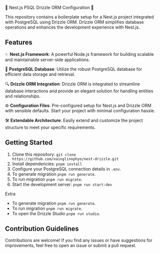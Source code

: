 🚀 Nest.js PSQL Drizzle ORM Configuration 🚀

This repository contains a boilerplate setup for a Nest.js project integrated with PostgreSQL using Drizzle ORM. Drizzle ORM simplifies database operations and enhances the development experience with Nest.js.

## Features

✨ **Nest.js Framework**: A powerful Node.js framework for building scalable and maintainable server-side applications.

🐘 **PostgreSQL Database**: Utilize the robust PostgreSQL database for efficient data storage and retrieval.

🔍 **Drizzle ORM Integration**: Drizzle ORM is integrated to streamline database interactions and provide an elegant solution for handling entities and relationships.

⚙️ **Configuration Files**: Pre-configured setup for Nest.js and Drizzle ORM with sensible defaults. Start your project with minimal configuration hassle.

🛠️ **Extendable Architecture**: Easily extend and customize the project structure to meet your specific requirements.

## Getting Started

1. Clone this repository: `git clone https://github.com/nainglinnphyo/nest-drizzle.git`
2. Install dependencies: `pnpm install`
3. Configure your PostgreSQL connection details in `.env`.
4. To generate migration `pnpm run generate`.
5. To run migration `pnpm run migrate`.
6. Start the development server: `pnpm run start:dev`

Extra

- To generate migration `pnpm run generate`.
- To run migration `pnpm run migrate`.
- To open the Drizzle Studio `pnpm run studio`.

## Contribution Guidelines

Contributions are welcome! If you find any issues or have suggestions for improvements, feel free to open an issue or submit a pull request.
